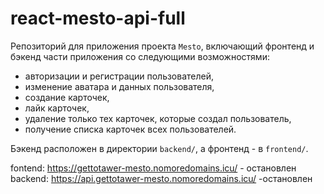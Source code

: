 # react-mesto-api-full
Репозиторий для приложения проекта `Mesto`, включающий фронтенд и бэкенд части приложения со следующими возможностями: 
- авторизации и регистрации пользователей, 
- изменение аватара и данных пользователя,
- создание карточек,
- лайк карточек,
- удаление только тех карточек, которые создал пользователь,
- получение списка карточек всех пользователей.

Бэкенд расположен в директории `backend/`, а фронтенд - в `frontend/`. 

fontend: https://gettotawer-mesto.nomoredomains.icu/ - остановлен <br/>
backend: https://api.gettotawer-mesto.nomoredomains.icu/ -остановлен
